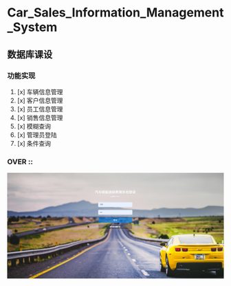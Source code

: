 # Car_Sales_Information_Management_System
## 数据库课设
### 功能实现

1. [x] 车辆信息管理
2. [x] 客户信息管理
3. [x] 员工信息管理
4. [x] 销售信息管理
5. [x] 模糊查询
7. [x] 管理员登陆
6. [x] 条件查询 

### OVER ::
![login](images/login.png)



